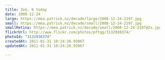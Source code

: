 ```yaml
---
title: Zoë, 6 today
date: 2008-12-24
large: https://mea.patrick.nz/decade/large/2008-12-24-2197.jpg
small: https://mea.patrick.nz/decade/small/2008-12-24-2197.jpg
smallRetina: https://mea.patrick.nz/decade/small/2008-12-24-2197@2x.jpg
flickrUrl: http://www.flickr.com/photos/pftqg/3132930374/
photoId: "3132930374"
createdAt: 2011-01-31 10:24:26.93067
updatedAt: 2011-01-31 10:24:26.93067

---
```


